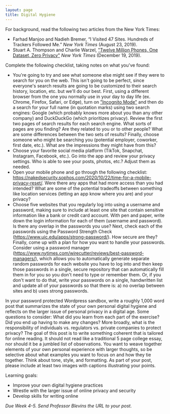 ```yaml
---
layout: page
title: Digital Hygiene
---
```


For background, read the following two articles from the New York Times:
- Farhad Manjoo and Nadieh Bremer, “I Visited 47 Sites. Hundreds of Trackers Followed Me.” *New York Times* (August 23, 2019).
- Stuart A. Thompson and Charlie Warzel, ["Twelve Million Phones, One Dataset, Zero Privacy"](https://www.nytimes.com/interactive/2019/12/19/opinion/location-tracking-cell-phone.html) *New York Times* (December 19, 2019).

Complete the following checklist, taking notes on what you've found:
- You're going to try and see what someone else might see if they were to search for you on the web. This isn't going to be perfect, since everyone's search results are going to be customized to their search history, location, etc. but we'll do our best. First, using a different browser from the one you normally use in your day to day life (ex. Chrome, Firefox, Safari, or Edge), turn on ["Incognito Mode"](https://www.lifewire.com/browsing-incognito-445990) and then do a search for your full name (in quotation marks) using two search engines: Google (which probably knows more about you than any other company) and DuckDuckGo (which prioritizes privacy). Review the first two pages of search results for each search engine. What sorts of pages are you finding? Are they related to you or to other people? What are some differences between the two sets of results? Finally, choose someone who might be searching you (potential employer, coworker, first date, etc.). What are the impressions they might have from this?
- Choose your favorite social media platform (TikTok, Snapchat, Instagram, Facebook, etc.). Go into the app and review your privacy settings. Who is able to see your posts, photos, etc.? Adjust them as needed.
- Open your mobile phone and go through the following checklist: https://nakedsecurity.sophos.com/2020/10/22/time-for-a-mobile-privacy-reset/. Were there any apps that had more access than you had intended? What are some of the potential tradeoffs between something like location services (letting an app know where you are) and your privacy?
- Choose five websites that you regularly log into using a username and password, making sure to include at least one site that contain sensitive information like a bank or credit card account. With pen and paper, write down the login information for each of them (username and password). Is there any overlap in the passwords you use? Next, check each of the passwords using the Password Strength Check (https://www.uic.edu/apps/strong-password/). How secure are they? Finally, come up with a plan for how you want to handle your passwords. Consider using a password manager (https://www.nytimes.com/wirecutter/reviews/best-password-managers/), which allows you to automatically generate separate random passwords for each website you have to log into and then keep those passwords in a single, secure repository that can automatically fill them in for you so you don't need to type or remember them. Or, if you don't want to do that, write your passwords on a single, handwritten list and update all of your passwords so that there is: a) no overlap between sites and b) uses strong passwords.

In your password protected Wordpress sandbox, write a roughly 1,000 word post that summarizes the state of your own personal digital hygiene and reflects on the larger issue of personal privacy in a digital age. Some questions to consider: What did you learn from each part of the exercise? Did you end up having to make any changes? More broadly, what is the responsibility of individuals vs. regulators vs. private companies to protect privacy? The goal of this post is to write something coherent that is tailored for online reading. It should not read like a traditional 5 page college essay, nor should it be a jumbled list of observations. You want to weave together elements of your own personal experience with larger thoughts, so be selective about what examples you want to focus on and how they tie together. Think about tone, style, and formatting. As part of your post, please include at least two images with captions illustrating your points. 

Learning goals:
- Improve your own digital hygiene practices
- Wrestle with the larger issue of online privacy and security
- Develop skills for writing online


*Due Week 4-5. Send Professor Blevins the URL to your post.*